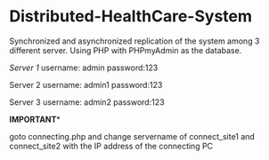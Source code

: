 # Distributed-HealthCare-System
Synchronized and asynchronized replication of the system among 3 different server. Using PHP with PHPmyAdmin as the database.

*Server 1*
username: admin
password:123

Server 2
username: admin1
password:123

Server 3
username: admin2
password:123



****IMPORTANT*****

goto connecting.php and change servername of connect_site1 and connect_site2 with the IP address of the connecting PC
